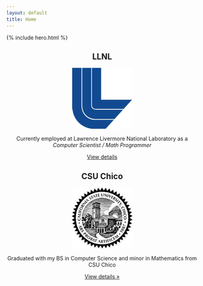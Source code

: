 ```yaml
---
layout: default
title: Home
---
```


<style type="text/css">
  div.hero-unit {
    position: relative;
    z-index: 1;
  }
  div.hero-unit div.hero-bg {
    position: absolute;
    z-index: -1;
    top: 0;
    bottom: 0;
    left: 0;
    right: 0;
    opacity: .15;
    background: url(media/images/cam.jpg) center center no-repeat;
    width: 100%;
    height: 100%;
  }
</style>

{% include hero.html %}
<div class="span12">
  <div class="row">
    <div class="span6">
      <center>
      <h2>LLNL</h2>
      <img src="media/images/llnl-blue.png" class="thumbnail" />
      <p>Currently employed at Lawrence Livermore National Laboratory as a <i>Computer Scientist / Math Programmer</i></p>
      <p><a class="btn" href="llnl.html">View details</a></p>
      </center>
    </div>
    <div class="span6">
      <center>
      <h2>CSU Chico</h2>
      <img src="media/images/chico.jpg" class="thumbnail" />
      <p>Graduated with my BS in Computer Science and minor in Mathematics from CSU Chico </p>
      <p><a class="btn" href="chico.html">View details &raquo;</a></p>
      </center>
    </div>
    <!--
      <div class="span4">
      <center>
      <h2>Internet</h2>
      <img src="media/images/social.jpg" class="thumbnail" />
      <p>Currently in love with social media and the idea of "<i>self brand</i>"</p>
      <p><a class="btn" href="social.html">View details &raquo;</a></p>
      </center>
    </div>
  -->
  </div>
</div>
